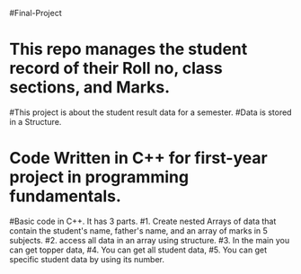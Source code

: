 
#Final-Project
# This repo manages the student record of their Roll no, class sections, and Marks.
#This project is about the student result data for a semester.
#Data is stored in a Structure.

# Code Written in C++ for first-year project in programming fundamentals. 
#Basic code in C++. It has 3 parts. 
#1. Create nested Arrays of data that contain the student's name, father's name, and an array of marks in 5 subjects.
#2. access all data in an array using structure. 
#3. In the main you can get topper data,
#4. You can get all student data,
#5. You can get specific student data by using its number.

